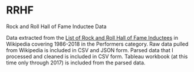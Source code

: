 # RRHF
Rock and Roll Hall of Fame Inductee Data

Data extracted from the <a href="https://en.wikipedia.org/wiki/List_of_Rock_and_Roll_Hall_of_Fame_inductees">List of Rock and Roll Hall of Fame Inductees</a> in Wikipedia covering 1986-2018 in the Performers category.
Raw data pulled from Wikipedia is included in CSV and JSON form.
Parsed data that I processed and cleaned is included in CSV form. 
Tableau workbook (at this time only through 2017) is included from the parsed data. 
